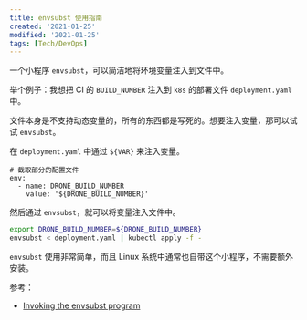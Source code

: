```yaml
---
title: envsubst 使用指南
created: '2021-01-25'
modified: '2021-01-25'
tags: [Tech/DevOps]
---
```


一个小程序 `envsubst`，可以简洁地将环境变量注入到文件中。

举个例子：我想把 CI 的 `BUILD_NUMBER` 注入到 `k8s` 的部署文件 `deployment.yaml` 中。

文件本身是不支持动态变量的，所有的东西都是写死的。想要注入变量，那可以试试 `envsubst`。

在 `deployment.yaml` 中通过 `${VAR}` 来注入变量。

```
# 截取部分的配置文件
env:
  - name: DRONE_BUILD_NUMBER
    value: '${DRONE_BUILD_NUMBER}'
```

然后通过 `envsubst`，就可以将变量注入文件中。

```bash
export DRONE_BUILD_NUMBER=${DRONE_BUILD_NUMBER}
envsubst < deployment.yaml | kubectl apply -f -
```

`envsubst` 使用非常简单，而且 Linux 系统中通常也自带这个小程序，不需要额外安装。

参考：

- [Invoking the envsubst program](https://www.gnu.org/software/gettext/manual/html_node/envsubst-Invocation.html)
